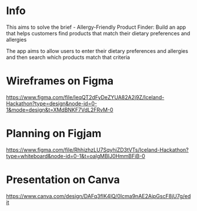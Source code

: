 # Info

This aims to solve the brief - Allergy-Friendly Product Finder: Build an app that helps customers find products that match their dietary preferences and allergies

The app aims to allow users to enter their dietary preferences and allergies and then search which products match that criteria

# Wireframes on Figma

https://www.figma.com/file/IeqQT2dFyDeZYUA82A2j9Z/Iceland-Hackathon?type=design&node-id=0-1&mode=design&t=XMdBNKF7VdL2FRvM-0

# Planning on Figjam

https://www.figma.com/file/RhhizhzLU7SqyhiZD3tVTs/Iceland-Hackathon?type=whiteboard&node-id=0-1&t=oalgMBIJ0HmmBFiB-0

# Presentation on Canva

https://www.canva.com/design/DAFq3fIK4lQ/0Icma9nAE2AjpGscF8jU7g/edit
